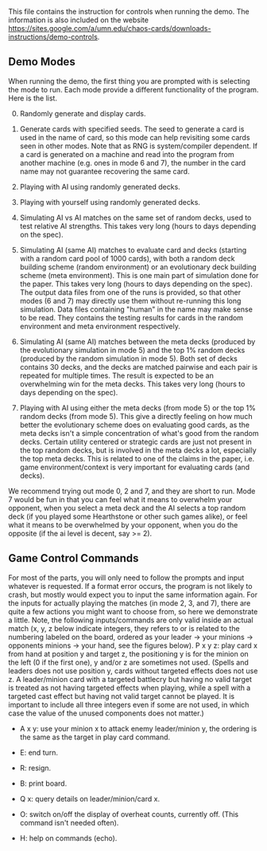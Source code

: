 This file contains the instruction for controls when running the demo. The information is also included on the website https://sites.google.com/a/umn.edu/chaos-cards/downloads-instructions/demo-controls.

## Demo Modes

When running the demo, the first thing you are prompted with is selecting the mode to run. Each mode provide a different functionality of the program. Here is the list.

0. Randomly generate and display cards.

1. Generate cards with specified seeds. The seed to generate a card is used in the name of card, so this mode can help revisiting some cards seen in other modes. Note that as RNG is system/compiler dependent. If a card is generated on a machine and read into the program from another machine (e.g. ones in mode 6 and 7), the number in the card name may not guarantee recovering the same card.

2. Playing with AI using randomly generated decks.

3. Playing with yourself using randomly generated decks.

4. Simulating AI vs AI matches on the same set of random decks, used to test relative AI strengths. This takes very long (hours to days depending on the spec).

5. Simulating AI (same AI) matches to evaluate card and decks (starting with a random card pool of 1000 cards), with both a random deck building scheme (random environment) or an evolutionary deck building scheme (meta environment). This is one main part of simulation done for the paper. This takes very long (hours to days depending on the spec). The output data files from one of the runs is provided, so that other modes (6 and 7) may directly use them without re-running this long simulation. Data files containing "human" in the name may make sense to be read. They contains the testing results for cards in the random environment and meta environment respectively.

6. Simulating AI (same AI) matches between the meta decks (produced by the evolutionary simulation in mode 5) and the top 1% random decks (produced by the random simulation in mode 5). Both set of decks contains 30 decks, and the decks are matched pairwise and each pair is repeated for multiple times. The result is expected to be an overwhelming win for the meta decks. This takes very long (hours to days depending on the spec).

7. Playing with AI using either the meta decks (from mode 5) or the top 1% random decks (from mode 5). This give a directly feeling on how much better the evolutionary scheme does on evaluating good cards, as the meta decks isn't a simple concentration of what's good from the random decks. Certain utility centered or strategic cards are just not present in the top random decks, but is involved in the meta decks a lot, especially the top meta decks. This is related to one of the claims in the paper, i.e. game environment/context is very important for evaluating cards (and decks).

We recommend trying out mode 0, 2 and 7, and they are short to run. Mode 7 would be fun in that you can feel what it means to overwhelm your opponent, when you select a meta deck and the AI selects a top random deck (if you played some Hearthstone or other such games alike), or feel what it means to be overwhelmed by your opponent, when you do the opposite (if the ai level is decent, say >= 2).



## Game Control Commands

For most of the parts, you will only need to follow the prompts and input whatever is requested. If a format error occurs, the program is not likely to crash, but mostly would expect you to input the same information again. For the inputs for actually playing the matches (in mode 2, 3, and 7), there are quite a few actions you might want to choose from, so here we demonstrate a little. Note, the following inputs/commands are only valid inside an actual match (x, y, z below indicate integers, they refers to or is related to the numbering labeled on the board, ordered as your leader -> your minions -> opponents minions -> your hand, see the figures below).
P x y z: play card x from hand at position y and target z, the positioning y is for the minion on the left (0 if the first one), y and/or z are sometimes not used. (Spells and leaders does not use position y, cards without targeted effects does not use z. A leader/minion card with a targeted battlecry but having no valid target is treated as not having targeted effects when playing, while a spell with a targeted cast effect but having not valid target cannot be played. It is important to include all three integers even if some are not used, in which case the value of the unused components does not matter.)

* A x y: use your minion x to attack enemy leader/minion y, the ordering is the same as the target in play card command.

* E: end turn.

* R: resign.

* B: print board.

* Q x: query details on leader/minion/card x.

* O: switch on/off the display of overheat counts, currently off. (This command isn't needed often).

* H: help on commands (echo).

